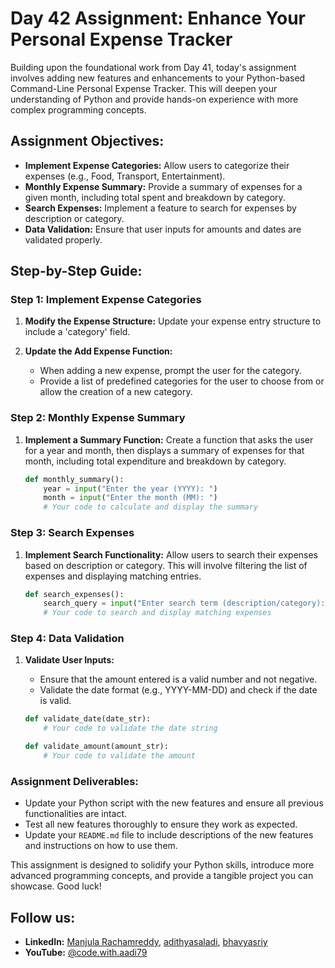 
# Day 42 Assignment: Enhance Your Personal Expense Tracker

Building upon the foundational work from Day 41, today's assignment involves adding new features and enhancements to your Python-based Command-Line Personal Expense Tracker. This will deepen your understanding of Python and provide hands-on experience with more complex programming concepts.

## Assignment Objectives:

- **Implement Expense Categories:** Allow users to categorize their expenses (e.g., Food, Transport, Entertainment).
- **Monthly Expense Summary:** Provide a summary of expenses for a given month, including total spent and breakdown by category.
- **Search Expenses:** Implement a feature to search for expenses by description or category.
- **Data Validation:** Ensure that user inputs for amounts and dates are validated properly.

## Step-by-Step Guide:

### Step 1: Implement Expense Categories

1. **Modify the Expense Structure:**
   Update your expense entry structure to include a 'category' field.

2. **Update the Add Expense Function:**
   - When adding a new expense, prompt the user for the category.
   - Provide a list of predefined categories for the user to choose from or allow the creation of a new category.

### Step 2: Monthly Expense Summary

1. **Implement a Summary Function:**
   Create a function that asks the user for a year and month, then displays a summary of expenses for that month, including total expenditure and breakdown by category.

   ```python
   def monthly_summary():
       year = input("Enter the year (YYYY): ")
       month = input("Enter the month (MM): ")
       # Your code to calculate and display the summary
   ```

### Step 3: Search Expenses

1. **Implement Search Functionality:**
   Allow users to search their expenses based on description or category. This will involve filtering the list of expenses and displaying matching entries.

   ```python
   def search_expenses():
       search_query = input("Enter search term (description/category): ")
       # Your code to search and display matching expenses
   ```

### Step 4: Data Validation

1. **Validate User Inputs:**
   - Ensure that the amount entered is a valid number and not negative.
   - Validate the date format (e.g., YYYY-MM-DD) and check if the date is valid.

   ```python
   def validate_date(date_str):
       # Your code to validate the date string

   def validate_amount(amount_str):
       # Your code to validate the amount
   ```

### Assignment Deliverables:

- Update your Python script with the new features and ensure all previous functionalities are intact.
- Test all new features thoroughly to ensure they work as expected.
- Update your `README.md` file to include descriptions of the new features and instructions on how to use them.

This assignment is designed to solidify your Python skills, introduce more advanced programming concepts, and provide a tangible project you can showcase. Good luck!

## Follow us:
- **LinkedIn:** [Manjula Rachamreddy](https://www.linkedin.com/in/manjula-rachamreddy-182001255/), [adithyasaladi](https://www.linkedin.com/in/adithyasaladi/), [bhavyasriy](https://www.linkedin.com/in/bhavyasriy/)
- **YouTube:** [@code.with.aadi79](https://www.youtube.com/@Code.with.aadi79)
